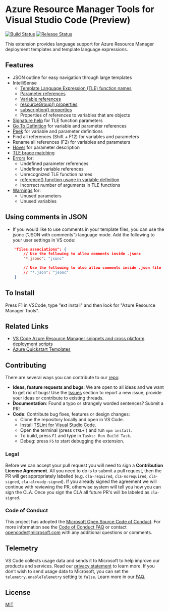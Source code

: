 # Azure Resource Manager Tools for Visual Studio Code (Preview)
[![Build Status](https://travis-ci.org/Microsoft/vscode-azurearmtools.svg?branch=master)](https://travis-ci.org/Microsoft/vscode-azurearmtools) [![Release Status](https://img.shields.io/github/release/Microsoft/vscode-azurearmtools.svg)](https://github.com/Microsoft/vscode-azurearmtools/releases)

This extension provides language support for Azure Resource Manager deployment templates and template language expressions.

## Features
- JSON outline for easy navigation through large templates
- IntelliSense
    - [Template Language Expression (TLE) function names](https://go.microsoft.com/fwlink/?LinkID=733958)
    - [Parameter references](https://go.microsoft.com/fwlink/?LinkID=733959)
    - [Variable references](https://go.microsoft.com/fwlink/?LinkID=733960)
    - [resourceGroup() properties](https://azure.microsoft.com/en-us/documentation/articles/resource-group-template-functions/#resourcegroup)
    - [subscription() properties](https://azure.microsoft.com/en-us/documentation/articles/resource-group-template-functions/#subscription)
    - Properties of references to variables that are objects
- [Signature help](https://code.visualstudio.com/docs/editor/editingevolved#_parameter-hints) for TLE function parameters
- [Go To Definition](https://code.visualstudio.com/docs/editor/editingevolved#_go-to-definition) for variable and parameter references
- [Peek](https://code.visualstudio.com/docs/editor/editingevolved#_peek) for variable and parameter definitions
- Find all references (Shift + F12) for variables and parameters
- Rename all references (F2) for variables and parameters
- [Hover](https://code.visualstudio.com/docs/editor/editingevolved#_hover) for parameter description
- [TLE brace matching](https://code.visualstudio.com/docs/editor/editingevolved#_bracket-matching)
- [Errors](https://code.visualstudio.com/docs/editor/editingevolved#_errors-warnings) for:
    - Undefined parameter references
    - Undefined variable references
    - Unrecognized TLE function names
    - [reference() function usage in variable definition](https://azure.microsoft.com/en-us/documentation/articles/resource-group-template-functions/#reference)
    - Incorrect number of arguments in TLE functions
- [Warnings](https://code.visualstudio.com/docs/editor/editingevolved#_errors-warnings) for:
    - Unused parameters
    - Unused variables

## Using comments in JSON

- If you would like to use comments in your template files, you can use the jsonc ("JSON with comments") language mode.  Add the following to your user settings in VS code:

```json
    "files.associations": {
        // Use the following to allow comments inside .jsonc
        "*.jsonc": "jsonc"

        // Use the following to also allow comments inside .json file
        // "*.json": "jsonc"
    }
```

## To Install

Press F1 in VSCode, type "ext install" and then look for "Azure Resource Manager Tools".

## Related Links

- [VS Code Azure Resource Manager snippets and cross platform deployment scripts](https://go.microsoft.com/fwlink/?LinkID=733962)
- [Azure Quickstart Templates](https://go.microsoft.com/fwlink/?LinkID=734038)

## Contributing
There are several ways you can contribute to our [repo](https://github.com/Microsoft/vscode-azurearmtools):

- **Ideas, feature requests and bugs**: We are open to all ideas and we want to get rid of bugs! Use the [Issues](https://github.com/Microsoft/vscode-azurearmtools/issues) section to report a new issue, provide your ideas or contribute to existing threads.
- **Documentation**: Found a typo or strangely worded sentences? Submit a PR!
- **Code**: Contribute bug fixes, features or design changes:
  - Clone the repository locally and open in VS Code.
  - Install [TSLint for Visual Studio Code](https://marketplace.visualstudio.com/items?itemName=eg2.tslint).
  - Open the terminal (press `CTRL+`\`) and run `npm install`.
  - To build, press `F1` and type in `Tasks: Run Build Task`.
  - Debug: press `F5` to start debugging the extension.

### Legal
Before we can accept your pull request you will need to sign a **Contribution License Agreement**. All you need to do is to submit a pull request, then the PR will get appropriately labelled (e.g. `cla-required`, `cla-norequired`, `cla-signed`, `cla-already-signed`). If you already signed the agreement we will continue with reviewing the PR, otherwise system will tell you how you can sign the CLA. Once you sign the CLA all future PR's will be labeled as `cla-signed`.

### Code of Conduct
This project has adopted the [Microsoft Open Source Code of Conduct](https://opensource.microsoft.com/codeofconduct/). For more information see the [Code of Conduct FAQ](https://opensource.microsoft.com/codeofconduct/faq/) or contact [opencode@microsoft.com](mailto:opencode@microsoft.com) with any additional questions or comments.

## Telemetry
VS Code collects usage data and sends it to Microsoft to help improve our products and services. Read our [privacy statement](https://go.microsoft.com/fwlink/?LinkID=528096&clcid=0x409) to learn more. If you don’t wish to send usage data to Microsoft, you can set the `telemetry.enableTelemetry` setting to `false`. Learn more in our [FAQ](https://code.visualstudio.com/docs/supporting/faq#_how-to-disable-telemetry-reporting).

## License

[MIT](LICENSE.md)
